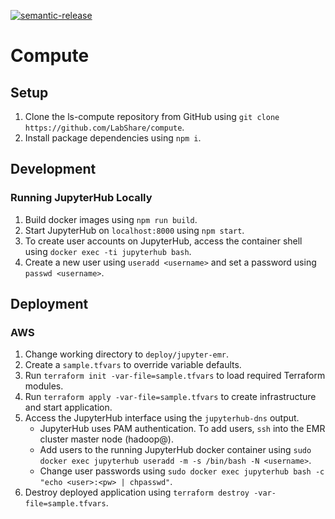 [![semantic-release](https://img.shields.io/badge/%20%20%F0%9F%93%A6%F0%9F%9A%80-semantic--release-e10079.svg)](https://github.com/semantic-release/semantic-release)


# Compute

## Setup

1. Clone the ls-compute repository from GitHub using `git clone https://github.com/LabShare/compute`.
1. Install package dependencies using `npm i`.

## Development
### Running JupyterHub Locally
1. Build docker images using `npm run build`.
1. Start JupyterHub on `localhost:8000` using `npm start`.
1. To create user accounts on JupyterHub, access the container shell using `docker exec -ti jupyterhub bash`.
1. Create a new user using `useradd <username>` and set a password using `passwd <username>`. 

## Deployment

### AWS
1. Change working directory to `deploy/jupyter-emr`.
1. Create a `sample.tfvars` to override variable defaults.
1. Run `terraform init -var-file=sample.tfvars` to load required Terraform modules.
1. Run `terraform apply -var-file=sample.tfvars` to create infrastructure and start application.
1. Access the JupyterHub interface using the `jupyterhub-dns` output.
    * JupyterHub uses PAM authentication. To add users, `ssh` into the EMR cluster master node (hadoop@<jupyterhub-dns>). 
    * Add users to the running JupyterHub docker container using `sudo docker exec jupyterhub useradd -m -s /bin/bash -N <username>`.
    * Change user passwords using `sudo docker exec jupyterhub bash -c "echo <user>:<pw> | chpasswd"`.
1. Destroy deployed application using `terraform destroy -var-file=sample.tfvars`.
